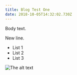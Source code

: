 ```yaml
---
title: Blog Test One
date: 2018-10-05T14:32:02.730Z
---
```

Body text.

New line.

* List 1
* List 2
* List 3

![The alt text](/img/pexels-photo-289334.jpeg)
